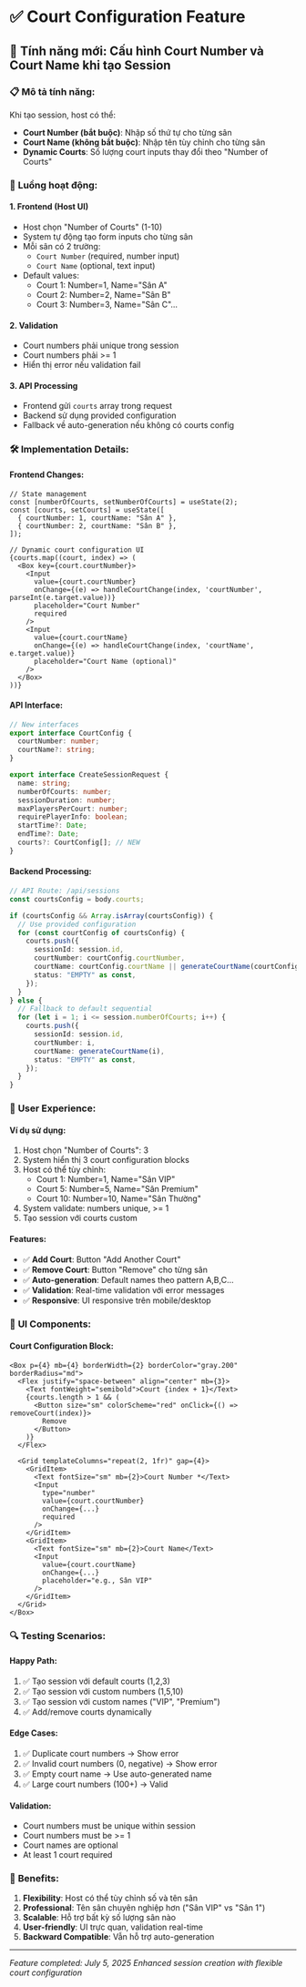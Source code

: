 # ✅ Court Configuration Feature

## 🏸 **Tính năng mới: Cấu hình Court Number và Court Name khi tạo Session**

### 📋 **Mô tả tính năng:**
Khi tạo session, host có thể:
- **Court Number (bắt buộc)**: Nhập số thứ tự cho từng sân
- **Court Name (không bắt buộc)**: Nhập tên tùy chỉnh cho từng sân
- **Dynamic Courts**: Số lượng court inputs thay đổi theo "Number of Courts"

### 🎯 **Luồng hoạt động:**

#### 1. **Frontend (Host UI)**
- Host chọn "Number of Courts" (1-10)
- System tự động tạo form inputs cho từng sân
- Mỗi sân có 2 trường:
  - `Court Number` (required, number input)
  - `Court Name` (optional, text input)
- Default values:
  - Court 1: Number=1, Name="Sân A"
  - Court 2: Number=2, Name="Sân B"
  - Court 3: Number=3, Name="Sân C"...

#### 2. **Validation**
- Court numbers phải unique trong session
- Court numbers phải >= 1
- Hiển thị error nếu validation fail

#### 3. **API Processing**
- Frontend gửi `courts` array trong request
- Backend sử dụng provided configuration
- Fallback về auto-generation nếu không có courts config

### 🛠️ **Implementation Details:**

#### **Frontend Changes:**
```tsx
// State management
const [numberOfCourts, setNumberOfCourts] = useState(2);
const [courts, setCourts] = useState([
  { courtNumber: 1, courtName: "Sân A" },
  { courtNumber: 2, courtName: "Sân B" },
]);

// Dynamic court configuration UI
{courts.map((court, index) => (
  <Box key={court.courtNumber}>
    <Input 
      value={court.courtNumber}
      onChange={(e) => handleCourtChange(index, 'courtNumber', parseInt(e.target.value))}
      placeholder="Court Number"
      required
    />
    <Input 
      value={court.courtName}
      onChange={(e) => handleCourtChange(index, 'courtName', e.target.value)}
      placeholder="Court Name (optional)"
    />
  </Box>
))}
```

#### **API Interface:**
```typescript
// New interfaces
export interface CourtConfig {
  courtNumber: number;
  courtName?: string;
}

export interface CreateSessionRequest {
  name: string;
  numberOfCourts: number;
  sessionDuration: number;
  maxPlayersPerCourt: number;
  requirePlayerInfo: boolean;
  startTime?: Date;
  endTime?: Date;
  courts?: CourtConfig[]; // NEW
}
```

#### **Backend Processing:**
```typescript
// API Route: /api/sessions
const courtsConfig = body.courts;

if (courtsConfig && Array.isArray(courtsConfig)) {
  // Use provided configuration
  for (const courtConfig of courtsConfig) {
    courts.push({
      sessionId: session.id,
      courtNumber: courtConfig.courtNumber,
      courtName: courtConfig.courtName || generateCourtName(courtConfig.courtNumber),
      status: "EMPTY" as const,
    });
  }
} else {
  // Fallback to default sequential
  for (let i = 1; i <= session.numberOfCourts; i++) {
    courts.push({
      sessionId: session.id,
      courtNumber: i,
      courtName: generateCourtName(i),
      status: "EMPTY" as const,
    });
  }
}
```

### 📱 **User Experience:**

#### **Ví dụ sử dụng:**
1. Host chọn "Number of Courts": 3
2. System hiển thị 3 court configuration blocks
3. Host có thể tùy chỉnh:
   - Court 1: Number=1, Name="Sân VIP"
   - Court 5: Number=5, Name="Sân Premium" 
   - Court 10: Number=10, Name="Sân Thường"
4. System validate: numbers unique, >= 1
5. Tạo session với courts custom

#### **Features:**
- ✅ **Add Court**: Button "Add Another Court" 
- ✅ **Remove Court**: Button "Remove" cho từng sân
- ✅ **Auto-generation**: Default names theo pattern A,B,C...
- ✅ **Validation**: Real-time validation với error messages
- ✅ **Responsive**: UI responsive trên mobile/desktop

### 🎨 **UI Components:**

#### **Court Configuration Block:**
```tsx
<Box p={4} mb={4} borderWidth={2} borderColor="gray.200" borderRadius="md">
  <Flex justify="space-between" align="center" mb={3}>
    <Text fontWeight="semibold">Court {index + 1}</Text>
    {courts.length > 1 && (
      <Button size="sm" colorScheme="red" onClick={() => removeCourt(index)}>
        Remove
      </Button>
    )}
  </Flex>
  
  <Grid templateColumns="repeat(2, 1fr)" gap={4}>
    <GridItem>
      <Text fontSize="sm" mb={2}>Court Number *</Text>
      <Input 
        type="number"
        value={court.courtNumber}
        onChange={...}
        required
      />
    </GridItem>
    <GridItem>
      <Text fontSize="sm" mb={2}>Court Name</Text>
      <Input 
        value={court.courtName}
        onChange={...}
        placeholder="e.g., Sân VIP"
      />
    </GridItem>
  </Grid>
</Box>
```

### 🔍 **Testing Scenarios:**

#### **Happy Path:**
1. ✅ Tạo session với default courts (1,2,3)
2. ✅ Tạo session với custom numbers (1,5,10)
3. ✅ Tạo session với custom names ("VIP", "Premium")
4. ✅ Add/remove courts dynamically

#### **Edge Cases:**
1. ✅ Duplicate court numbers → Show error
2. ✅ Invalid court numbers (0, negative) → Show error
3. ✅ Empty court name → Use auto-generated name
4. ✅ Large court numbers (100+) → Valid

#### **Validation:**
- Court numbers must be unique within session
- Court numbers must be >= 1
- Court names are optional
- At least 1 court required

### 🚀 **Benefits:**
1. **Flexibility**: Host có thể tùy chỉnh số và tên sân
2. **Professional**: Tên sân chuyên nghiệp hơn ("Sân VIP" vs "Sân 1")
3. **Scalable**: Hỗ trợ bất kỳ số lượng sân nào
4. **User-friendly**: UI trực quan, validation real-time
5. **Backward Compatible**: Vẫn hỗ trợ auto-generation

---
*Feature completed: July 5, 2025*
*Enhanced session creation with flexible court configuration*
